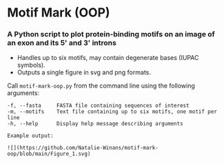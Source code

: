 # Motif Mark (OOP)
### A Python script to plot protein-binding motifs on an image of an exon and its 5' and 3' introns

* Handles up to six motifs, may contain degenerate bases (IUPAC symbols).
* Outputs a single figure in svg and png formats.

Call `motif-mark-oop.py` from the command line using the following arguments:

```
-f, --fasta     FASTA file containing sequences of interest
-m, --motifs    Text file containing up to six motifs, one motif per line
-h, --help      Display help message describing arguments

Example output:

![](https://github.com/Natalie-Winans/motif-mark-oop/blob/main/Figure_1.svg)
